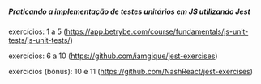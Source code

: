 ##### Praticando a implementação de testes unitários em JS utilizando Jest

exercícios: 1 a 5 (https://app.betrybe.com/course/fundamentals/js-unit-tests/js-unit-tests/)

exercícios: 6 a 10 (https://github.com/iamgique/jest-exercises)

exercícios (bônus): 10 e 11 (https://github.com/NashReact/jest-exercises)


